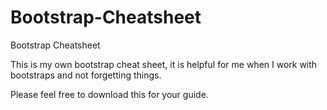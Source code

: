 # Bootstrap-Cheatsheet
Bootstrap Cheatsheet

This is my own bootstrap cheat sheet, it is helpful for me when I work with bootstraps and not forgetting things. 

Please feel free to download this for your guide. 

